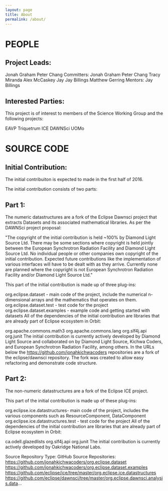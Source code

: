 ```yaml
---
layout: page
title: About
permalink: /about/
---
```


# PEOPLE

## Project Leads:

Jonah Graham
Peter Chang
Committers:
Jonah Graham
Peter Chang
Tracy Miranda
Alex McCaskey
Jay Jay Billings
Matthew Gerring
Mentors:
Jay Billings

## Interested Parties:
This project is of interest to members of the Science Working Group and the following projects:

EAVP
Triquetrum
ICE
DAWNSci
UOMo

# SOURCE CODE

## Initial Contribution:
The initial contribuiton is expected to made in the first half of 2016.

The initial contribution consists of two parts:

## Part 1:

The numeric datastructures are a fork of the Eclipse Dawnsci project that extracts Datasets and its associated mathematical libraries. As per the DAWNSci project proposal:

"The copyright of the initial contribution is held ~100% by Diamond Light Source Ltd. There may be some sections where copyright is held jointly between the European Synchrotron Radiation Facility and Diamond Light Source Ltd. No individual people or other companies own copyright of the initial contribution. Expected future contributions like the implementation of various interfaces will have to be dealt with as they arrive. Currently none are planned where the copyright is not European Synchrotron Radiation Facility and/or Diamond Light Source Ltd."

This part of the  initial contribution is made up of three plug-ins:

org.eclipse.dataset - main code of the project, include the numerical n-dimensional arrays and the mathematics that operates on them.
org.eclipse.dataset.test - test code for the project
org.eclipse.dataset.examples - example code and getting started with datasets
All of the dependencies of the initial contribution are libraries that are already part of Eclipse ecosystem in Orbit:

org.apache.commons.math3
org.apache.commons.lang
org.slf4j.api
org.junit
The initial contribution is currently actively developed by Diamond Light Source and collaborated on by Diamond Light Source, Kichwa Coders, and European Synchrotron Radiation Facility, among others. In the URLs below the https://github.com/jonahkichwacoders repositories are a fork of the eclipse/dawnsci repository. The fork was created to allow easy refactoring and demonstrate code structure.

## Part 2:

The non-numeric datastructures are a fork of the Eclipse ICE project.

This part of the  initial contribution is made up of these plug-ins:

org.eclipse.ice.datastructures- main code of the project, includes the various components such as ResourceComponent, DataComponent
org.eclipse.ice.datastructures.test - test code for the project
All of the dependencies of the initial contribution are libraries that are already part of Eclipse ecosystem in Orbit:

ca.odell.glazedlists
org.slf4j.api
org.junit
The initial contribution is currently actively developed by Oakridge National Labs.

Source Repository Type:
GitHub
Source Repositories:
https://github.com/jonahkichwacoders/org.eclipse.dataset
https://github.com/jonahkichwacoders/org.eclipse.dataset.examples
https://github.com/eclipse/ice/tree/master/org.eclipse.ice.datastructures
https://github.com/eclipse/dawnsci/tree/master/org.eclipse.dawnsci.analysis.data...
